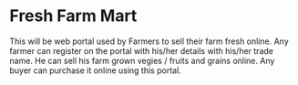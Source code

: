 # Fresh Farm Mart

This will be web portal used by Farmers to sell their farm fresh online. Any farmer can register on the portal with his/her details with his/her trade name. He can sell his farm grown vegies / fruits and grains online. Any buyer can purchase it online using this portal.
